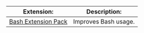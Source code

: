 
| Extension:                                                                          | Description:         |
| ----------------------------------------------------------------------------------- | -------------------- |
| [Bash Extension Pack](https://open-vsx.org/extension/pinage404/bash-extension-pack) | Improves Bash usage. |
